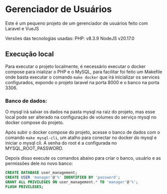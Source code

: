 # Gerenciador de Usuários

Este é um pequeno projeto de um gerenciador de usuários feito com Laravel e VueJS

Versões das tecnologias usadas:
PHP: v8.3.9
NodeJS v20.17.0

## Execução local

Para executar o projeto localmente, é necessário executar o docker compose para inializar o PHP e o MySQL, para facilitar foi feito um Makefile onde basta executar o comando `make docker` que irá inicializar os services configurados, expondo o projeto laravel na porta 8000 e o banco na porta 3306.

### Banco de dados:

O mysql irá salvar os dados na pasta mysql na raiz do projeto, mas esse local pode ser alterado na configuração de volumes do serviço mysql no docker compose do projeto.

Após subir o docker compose do projeto, acesse o banco de dados com o comando
`make mysql-cli`, um atalho para conectar no docker do mysql e iniciar o mysql cli. A senha do root é a configurada no MYSQL_ROOT_PASSWORD.

Depois disso execute os comandos abaixo para criar o banco, usuário e as permissões dele no novo banco:
```sql
CREATE DATABASE user_management;
CREATE USER 'manager'@'%' IDENTIFIED BY 'password';
GRANT ALL PRIVILEGES ON user_management.* TO 'manager'@'%';
FLUSH PRIVILEGES;
```
